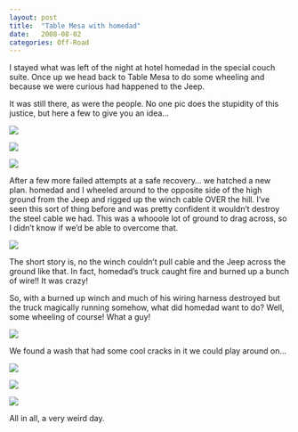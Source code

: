```yaml
---
layout: post
title:  "Table Mesa with homedad"
date:   2008-08-02
categories: Off-Road
---
```


I stayed what was left of the night at hotel homedad in the special couch suite. Once up we head back to Table Mesa to do some wheeling and because we were curious had happened to the Jeep.

It was still there, as were the people. No one pic does the stupidity of this justice, but here a few to give you an idea… 

![](/assets/img/2008-08-02-table-mesa/DSC_1366.jpg)

![](/assets/img/2008-08-02-table-mesa/DSC_1375.jpg)

![](/assets/img/2008-08-02-table-mesa/DSC_1386.jpg)

After a few more failed attempts at a safe recovery… we hatched a new plan. homedad and I wheeled around to the opposite side of the high ground from the Jeep and rigged up the winch cable OVER the hill. I’ve seen this sort of thing before and was pretty confident it wouldn’t destroy the steel cable we had. This was a whooole lot of ground to drag across, so I didn’t know if we’d be able to overcome that. 

![](/assets/img/2008-08-02-table-mesa/DSC_1381.jpg)

The short story is, no the winch couldn’t pull cable and the Jeep across the ground like that. In fact, homedad’s truck caught fire and burned up a bunch of wire!! It was crazy!

So, with a burned up winch and much of his wiring harness destroyed but the truck magically running somehow, what did homedad want to do? Well, some wheeling of course! What a guy! 

![](/assets/img/2008-08-02-table-mesa/DSC_1403.jpg)

We found a wash that had some cool cracks in it we could play around on… 

![](/assets/img/2008-08-02-table-mesa/DSC_1418.jpg)

![](/assets/img/2008-08-02-table-mesa/DSC_1453.jpg)

![](/assets/img/2008-08-02-table-mesa/DSC_1456.jpg)

All in all, a very weird day.